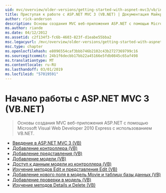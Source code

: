```yaml
---
uid: mvc/overview/older-versions/getting-started-with-aspnet-mvc3/vb/index
title: Приступая к работе с ASP.NET MVC 3 (VB.NET) | Документация Майкрософт
author: rick-anderson
description: Основы создания MVC веб-приложения ASP.NET с помощью Microsoft Visual Web Developer 2010 Express с использованием VB.NET.
ms.author: riande
ms.date: 04/12/2012
ms.assetid: c2f134f3-fc6b-4603-823f-d1eabe55bba2
msc.legacyurl: /mvc/overview/older-versions/getting-started-with-aspnet-mvc3/vb
msc.type: chapter
ms.openlocfilehash: e8096554caf3bbb746b2102c43b2727369799c16
ms.sourcegitcommit: 24b1f6decbb17bb22a45166e5fdb0845c65af498
ms.translationtype: MT
ms.contentlocale: ru-RU
ms.lasthandoff: 03/01/2019
ms.locfileid: "57019591"
---
```

<a name="getting-started-with-aspnet-mvc-3-vbnet"></a>Начало работы с ASP.NET MVC 3 (VB.NET)
====================
> Основы создания MVC веб-приложения ASP.NET с помощью Microsoft Visual Web Developer 2010 Express с использованием VB.NET.


- [Введение в ASP.NET MVC 3 (VB)](intro-to-aspnet-mvc-3.md)
- [Добавление контроллера (VB)](adding-a-controller.md)
- [Добавление представления (VB)](adding-a-view.md)
- [Добавление модели (VB)](adding-a-model.md)
- [Доступ к данным модели из контроллера (VB)](accessing-your-models-data-from-a-controller.md)
- [Изучение методов Edit и представления Edit (VB)](examining-the-edit-methods-and-edit-view.md)
- [Добавление нового поля в модель Movie и таблицу базы данных (VB)](adding-a-new-field.md)
- [Добавление проверки в модель (VB)](adding-validation-to-the-model.md)
- [Изучение методов Details и Delete (VB)](improving-the-details-and-delete-methods.md)
